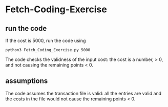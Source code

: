 # Fetch-Coding-Exercise

## run the code
If the cost is 5000, run the code using

```
python3 Fetch_Coding_Exercise.py 5000
```

The code checks the validness of the input cost: the cost is a number, > 0, and not causing the remaining points < 0.

## assumptions 
The code assumes the transaction file is valid: all the entries are valid and the costs in the file would not cause the remaining points < 0. 

